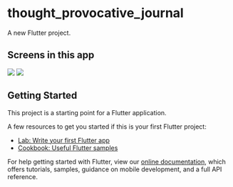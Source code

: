 # thought_provocative_journal

A new Flutter project.

## Screens in this app

![](https://drive.google.com/open?id=1JpZXOUK9bXBOvBv4RTrBoNBs8HALKDbb) ![](https://drive.google.com/open?id=1Jfohuk5d8GnLhqAhjBwP0L901QWMJ4R5)


## Getting Started

This project is a starting point for a Flutter application.

A few resources to get you started if this is your first Flutter project:

- [Lab: Write your first Flutter app](https://flutter.dev/docs/get-started/codelab)
- [Cookbook: Useful Flutter samples](https://flutter.dev/docs/cookbook)

For help getting started with Flutter, view our
[online documentation](https://flutter.dev/docs), which offers tutorials,
samples, guidance on mobile development, and a full API reference.

